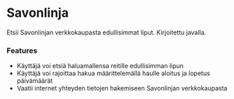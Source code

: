 # Savonlinja
Etsii Savonlinjan verkkokaupasta edullisimmat liput.
Kirjoitettu javalla.

### Features
* Käyttäjä voi etsiä haluamallensa reitille edullisimman lipun
* Käyttäjä voi rajoittaa hakua määrittelemällä haulle aloitus ja lopetus päivämäärät
* Vaatii internet yhteyden tietojen hakemiseen Savonlinjan verkkokaupasta
